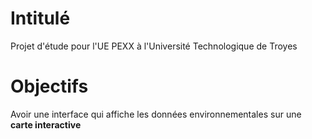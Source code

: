 # Intitulé
Projet d'étude pour l'UE PEXX à l'Université Technologique de Troyes

# Objectifs
Avoir une interface qui affiche les données environnementales sur une **carte interactive**

